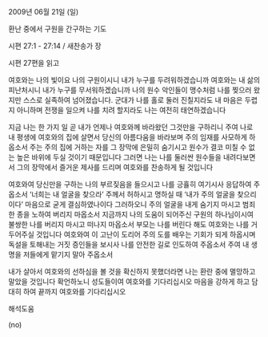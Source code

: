 2009년 06월 21일 (일)

환난 중에서 구원을 간구하는 기도



시편 27:1 - 27:14 / 새찬송가  장


시편 27편을 읽고

여호와는 나의 빛이요 나의 구원이시니 내가 누구를 두려워하겠습니까
여호와는 내 삶의 피난처시니 내가 누구를 무서워하겠습니까
나의 원수 악인들이 맹수처럼 나를 찢으러 왔지만 스스로 실족하여 넘어졌습니다. 
군대가 나를 홀로 둘러 진칠지라도 내 마음은 두렵지 아니하며 
전쟁을 일으켜 나를 치려 할지라도 나는 여전히 태연하겠습니다 

지금 나는 한 가지 일 곧 내가 언제나 여호와께 바라왔던 그것만을 구하리니 
주여 나로 내 평생에 여호와의 집에 살면서 
당신의 아름다움을 바라보며 주의 임재를 사모하게 하옵소서 
주는 주의 집에 거하는 자를 그 장막에 은밀히 숨기시고 
원수가 결코 미칠 수 없는 높은 바위에 두실 것이기 때문입니다
그러면 나는 나를 둘러싼 원수들을 내려다보면서 
그의 장막에서 즐거운 제사를 드리며 여호와를 찬송하게 될 것입니다

여호와여 당신만을 구하는 나의 부르짖음을 들으시고 
나를 긍휼히 여기시사 응답하여 주옵소서
‘너희는 내 얼굴을 찾으라’ 주께서 허하시고 명하실 때 
‘내가 주의 얼굴을 찾으리이다’ 마음으로 굳게 결심하였나이다
그러하오니 주의 얼굴을 내게 숨기지 마시고 범죄한 종을 노하여 버리지 마옵소서
지금까지 나의 도움이 되어주신 구원의 하나님이시여 
불쌍한 나를 버리지 마시고 떠나지 마옵소서
부모는 나를 버린다 해도 여호와는 나를 거두어주실 것입니다
여호와여 이 고난이 도리어 주의 도를 배우는 기회가 되게 하옵시며
독설을 토해내는 거짓 증인들을 보시사 나를 안전한 길로 인도하여 주옵소서 
주여 내 생명을 저들에게 맡기지 말아 주옵소서

내가 살아서 여호와의 선하심을 볼 것을 확신하지 못했더라면 
나는 환란 중에 멸망하고 말았을 것입니다 
확언하노니 성도들이여 여호와를 기다리십시오 
마음을 강하게 하고 담대히 하여 끝까지 여호와를 기다리십시오

해석도움





(no)